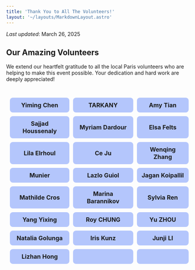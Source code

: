 ```yaml
---
title: 'Thank You to All The Volunteers!'
layout: '~/layouts/MarkdownLayout.astro'
---
```


_Last updated_: March 26, 2025

## Our Amazing Volunteers

We extend our heartfelt gratitude to all the local Paris volunteers who are helping to make this event possible. Your dedication and hard work are deeply appreciated!

<div class="volunteer-grid">

| | | |
|:---:|:---:|:---:|
| **Yiming Chen** | **TARKANY** | **Amy Tian** |
| **Sajjad Houssenaly** | **Myriam Dardour** | **Elsa Felts** |
| **Lila Elrhoul** | **Ce Ju** | **Wenqing Zhang** |
| **Munier** | **Lazlo Guiol** | **Jagan Koipallil** |
| **Mathilde Cros** | **Marina Barannikov** | **Sylvia Ren** |
| **Yang Yixing** | **Roy CHUNG** | **Yu ZHOU** |
| **Natalia Golunga** | **Iris Kunz** | **Junji LI** |
| **Lizhan Hong** | | |

</div>

<style>
.volunteer-grid {
  margin: 2rem auto;
}
.volunteer-grid table {
  width: 100%;
  border-collapse: separate;
  border-spacing: 10px;
}
.volunteer-grid td {
  padding: 10px;
  text-align: center;
  background-color: #B4C6FC;
  border-radius: 8px;
  transition: all 0.3s ease;
}
.volunteer-grid td:hover {
  background-color: #6875F5;
  transform: translateY(-3px);
  box-shadow: 0 5px 15px rgba(0,0,0,0.1);
}
</style>
